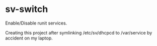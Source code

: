 # sv-switch
Enable/Disable runit services.

Creating this project after symlinking /etc/sv/dhcpcd to /var/service by accident on my laptop.
